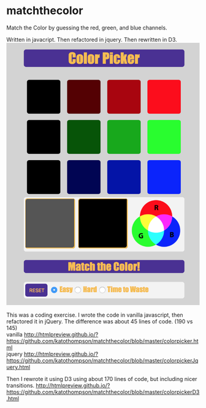 # matchthecolor
Match the Color by guessing the red, green, and blue channels.

Written in javacript.
Then refactored in jquery.
Then rewritten in D3.
![Match the Color Screenshot](/ColorPickerScreenshot.png?raw=true "Match the Color Screenshot")

This was a coding exercise. I wrote the code in vanilla javascript, then refactored it in jQuery.
The difference was about 45 lines of code. (190 vs 145) <br>
vanilla
http://htmlpreview.github.io/?https://github.com/katothompson/matchthecolor/blob/master/colorpicker.html <br>
jquery
http://htmlpreview.github.io/?https://github.com/katothompson/matchthecolor/blob/master/colorpickerJquery.html <br>

Then I rewrote it using D3 using about 170 lines of code, but including nicer transitions.
http://htmlpreview.github.io/?https://github.com/katothompson/matchthecolor/blob/master/colorpickerD3.html
